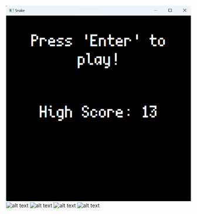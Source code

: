 ![](ScreenShots/mainMenu.png)
![alt text](https://github.com/mesut-mollaoglu/retrogame-remakes/new/main/Snake/ScreenShots/gamePlay1.png)
![alt text](https://github.com/mesut-mollaoglu/retrogame-remakes/new/main/Snake/ScreenShots/gamePlay2.png)
![alt text](https://github.com/mesut-mollaoglu/retrogame-remakes/new/main/Snake/ScreenShots/gamePlay3.png)
![alt text](https://github.com/mesut-mollaoglu/retrogame-remakes/new/main/Snake/ScreenShots/gameOver.png)
